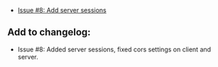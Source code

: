 <!--
 @since 2025.06.10, 03:08
 @changed 2025.06.10, 03:08
-->

- [Issue #8: Add server sessions](https://github.com/lilliputten/takemycode-dynamic-list/issues/8)

## Add to changelog:

- Issue #8: Added server sessions, fixed cors settings on client and server.
